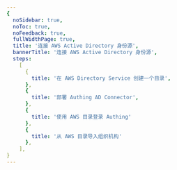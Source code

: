 ```yaml
---
{
  noSidebar: true,
  noToc: true,
  noFeedback: true,
  fullWidthPage: true,
  title: '连接 AWS Active Directory 身份源',
  bannerTitle: '连接 AWS Active Directory 身份源',
  steps:
    [
      {
        title: '在 AWS Directory Service 创建一个目录',
      },
      {
        title: '部署 Authing AD Connector',
      },
      {
        title: '使用 AWS 目录登录 Authing'
      },
      {
        title: '从 AWS 目录导入组织机构'
      },
    ],
}
---
```


<IntegrationDetail backLink="/en/guides/connections/enterprise"/>
